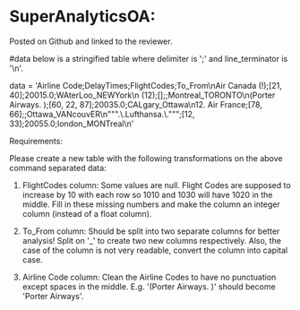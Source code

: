 # SuperAnalyticsOA:

Posted on Github and linked to the reviewer.

#data below is a stringified table where delimiter is ';' and line_terminator is '\n'.

data = 'Airline Code;DelayTimes;FlightCodes;To_From\nAir Canada (!);[21, 40];20015.0;WAterLoo_NEWYork\n<Air France> (12);[];;Montreal_TORONTO\n(Porter Airways. );[60, 22, 87];20035.0;CALgary_Ottawa\n12. Air France;[78, 66];;Ottawa_VANcouvER\n""".\\.Lufthansa.\\.""";[12, 33];20055.0;london_MONTreal\n'

Requirements:

Please create a new table with the following transformations on the above command separated data:

1. FlightCodes column: Some values are null. Flight Codes are supposed to increase by 10 with each row so 1010 and 1030 will have 1020 in the middle. Fill in these missing numbers and make the column an integer column (instead of a float column).

2. To_From column: Should be split into two separate columns for better analysis! Split on '_' to create two new columns respectively. 
Also, the case of the column is not very readable, convert the column into capital case.

3. Airline Code column: Clean the Airline Codes to have no punctuation except spaces in the middle. E.g. '(Porter Airways. )' should become 'Porter Airways'.
